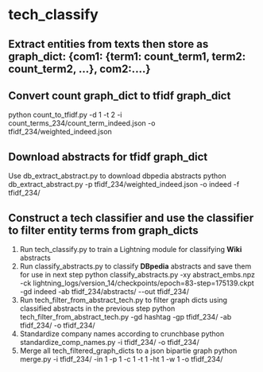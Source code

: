 # tech_classify

## Extract entities from texts then store as graph_dict: {com1: {term1: count_term1, term2: count_term2, ...}, com2:....}

## Convert count graph_dict to tfidf graph_dict
python count_to_tfidf.py -d 1 -t 2 -i count_terms_234/count_term_indeed.json -o tfidf_234/weighted_indeed.json

## Download abstracts for tfidf graph_dict
Use db_extract_abstract.py to download dbpedia abstracts
python db_extract_abstract.py -p tfidf_234/weighted_indeed.json -o indeed -f tfidf_234/

## Construct a tech classifier and use the classifier to filter entity terms from graph_dicts
1. Run tech_classify.py to train a Lightning module for classifying **Wiki** abstracts
2. Run classify_abstracts.py to classify **DBpedia** abstracts and save them for use in next step
    python classify_abstracts.py -xy abstract_embs.npz -ck lightning_logs/version_14/checkpoints/epoch\=83-step\=175139.ckpt -gd indeed -ab tfidf_234/abstracts/ --out tfidf_234/
3. Run tech_filter_from_abstract_tech.py to filter graph dicts using classified abstracts in the previous step
    python tech_filter_from_abstract_tech.py -gd hashtag -gp tfidf_234/ -ab tfidf_234/ -o tfidf_234/
4. Standardize company names according to crunchbase
    python standardize_comp_names.py -i tfidf_234/ -o tfidf_234/
5. Merge all tech_filtered_graph_dicts to a json bipartie graph
    python merge.py -i tfidf_234/ -in 1 -p 1 -c 1 -t 1 -ht 1 -w 1 -o tfidf_234/